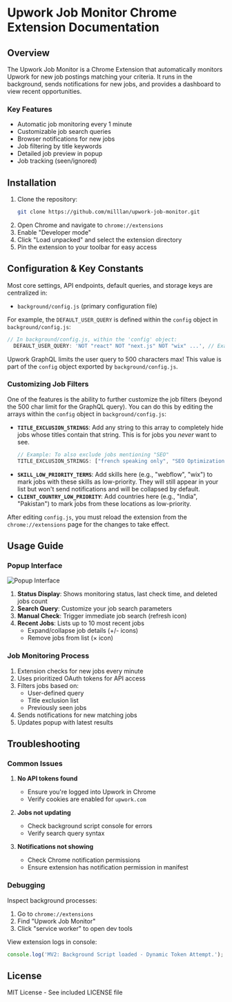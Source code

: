 # Upwork Job Monitor Chrome Extension Documentation

## Overview

The Upwork Job Monitor is a Chrome Extension that automatically monitors Upwork for new job postings matching your criteria. It runs in the background, sends notifications for new jobs, and provides a dashboard to view recent opportunities.

### Key Features

- Automatic job monitoring every 1 minute
- Customizable job search queries
- Browser notifications for new jobs
- Job filtering by title keywords
- Detailed job preview in popup
- Job tracking (seen/ignored)

## Installation

1. Clone the repository:
   ```bash
   git clone https://github.com/milllan/upwork-job-monitor.git
   ```
2. Open Chrome and navigate to `chrome://extensions`
3. Enable "Developer mode"
4. Click "Load unpacked" and select the extension directory
5. Pin the extension to your toolbar for easy access

## Configuration & Key Constants

Most core settings, API endpoints, default queries, and storage keys are centralized in:

- `background/config.js` (primary configuration file)

For example, the `DEFAULT_USER_QUERY` is defined within the `config` object in `background/config.js`:

```javascript
// In background/config.js, within the 'config' object:
  DEFAULT_USER_QUERY: 'NOT "react" NOT "next.js" NOT "wix" ...', // Example query
```

Upwork GraphQL limits the user query to 500 characters max!
This value is part of the `config` object exported by `background/config.js`.

### Customizing Job Filters

One of the features is the ability to further customize the job filters (beyond the 500 char limit for the GraphQL query). You can do this by editing the arrays within the `config` object in `background/config.js`:

- **`TITLE_EXCLUSION_STRINGS`**: Add any string to this array to completely hide jobs whose titles contain that string. This is for jobs you _never_ want to see.
  ```javascript
  // Example: To also exclude jobs mentioning "SEO"
  TITLE_EXCLUSION_STRINGS: ["french speaking only", "SEO Optimization for", ...],
  ```
- **`SKILL_LOW_PRIORITY_TERMS`**: Add skills here (e.g., "webflow", "wix") to mark jobs with these skills as low-priority. They will still appear in your list but won't send notifications and will be collapsed by default.
- **`CLIENT_COUNTRY_LOW_PRIORITY`**: Add countries here (e.g., "India", "Pakistan") to mark jobs from these locations as low-priority.

After editing `config.js`, you must reload the extension from the `chrome://extensions` page for the changes to take effect.

## Usage Guide

### Popup Interface

![Popup Interface](https://github.com/milllan/upwork-job-monitor/assets/198157/e615e4f4-5555-4675-81e0-745a70992348)

1. **Status Display**: Shows monitoring status, last check time, and deleted jobs count
2. **Search Query**: Customize your job search parameters
3. **Manual Check**: Trigger immediate job search (refresh icon)
4. **Recent Jobs**: Lists up to 10 most recent jobs
   - Expand/collapse job details (+/- icons)
   - Remove jobs from list (× icon)

### Job Monitoring Process

1. Extension checks for new jobs every minute
2. Uses prioritized OAuth tokens for API access
3. Filters jobs based on:
   - User-defined query
   - Title exclusion list
   - Previously seen jobs
4. Sends notifications for new matching jobs
5. Updates popup with latest results

## Troubleshooting

### Common Issues

1. **No API tokens found**
   - Ensure you're logged into Upwork in Chrome
   - Verify cookies are enabled for `upwork.com`

2. **Jobs not updating**
   - Check background script console for errors
   - Verify search query syntax

3. **Notifications not showing**
   - Check Chrome notification permissions
   - Ensure extension has notification permission in manifest

### Debugging

Inspect background processes:

1. Go to `chrome://extensions`
2. Find "Upwork Job Monitor"
3. Click "service worker" to open dev tools

View extension logs in console:

```javascript
console.log('MV2: Background Script loaded - Dynamic Token Attempt.');
```

## License

MIT License - See included LICENSE file
